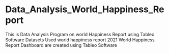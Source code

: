 # Data_Analysis_World_Happiness_Report
This is Data Analysis Program on world Happiness Report using Tableo Software 
Datasets Used world happiness report 2021
World Happiness Report Dashboard are created using Tableo Software
